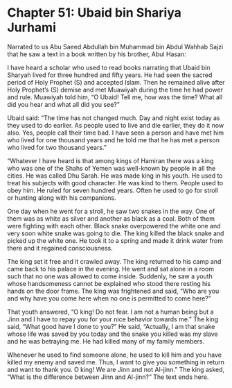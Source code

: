 Chapter 51: Ubaid bin Shariya Jurhami
=====================================

Narrated to us Abu Saeed Abdullah bin Muhammad bin Abdul Wahhab Sajzi
that he saw a text in a book written by his brother, Abul Hasan:

I have heard a scholar who used to read books narrating that Ubaid bin
Sharyah lived for three hundred and fifty years. He had seen the sacred
period of Holy Prophet (S) and accepted Islam. Then he remained alive
after Holy Prophet’s (S) demise and met Muawiyah during the time he had
power and rule. Muawiyah told him, “O Ubaid! Tell me, how was the time?
What all did you hear and what all did you see?”

Ubaid said: “The time has not changed much. Day and night exist today as
they used to do earlier. As people used to live and die earlier, they do
it now also. Yes, people call their time bad. I have seen a person and
have met him who lived for one thousand years and he told me that he has
met a person who lived for two thousand years.”

“Whatever I have heard is that among kings of Hamiran there was a king
who was one of the Shahs of Yemen was well-known by people in all the
cities. He was called Dhu Sarah. He was made king in his youth. He used
to treat his subjects with good character. He was kind to them. People
used to obey him. He ruled for seven hundred years. Often he used to go
for stroll or hunting along with his companions.

One day when he went for a stroll, he saw two snakes in the way. One of
them was as white as silver and another as black as a coal. Both of them
were fighting with each other. Black snake overpowered the white one and
very soon white snake was going to die. The king killed the black snake
and picked up the white one. He took it to a spring and made it drink
water from there and it regained consciousness.

The king set it free and it crawled away. The king returned to his camp
and came back to his palace in the evening. He went and sat alone in a
room such that no one was allowed to come inside. Suddenly, he saw a
youth whose handsomeness cannot be explained who stood there resting his
hands on the door frame. The king was frightened and said, “Who are you
and why have you come here when no one is permitted to come here?”

That youth answered, “O king! Do not fear. I am not a human being but a
Jinn and I have to repay you for your nice behavior towards me.” The
king said, “What good have I done to you?” He said, “Actually, I am that
snake whose life was saved by you today and the snake you killed was my
slave and he was betraying me. He had killed many of my family members.

Whenever he used to find someone alone, he used to kill him and you have
killed my enemy and saved me. Thus, I want to give you something in
return and want to thank you. O king! We are Jinn and not Al-jinn.” The
king asked, “What is the difference between Jinn and Al-jinn?” The text
ends here.


